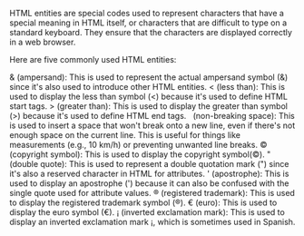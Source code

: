 HTML entities are special codes used to represent characters that have a special meaning in HTML itself, or characters that are difficult to type on a standard keyboard. They ensure that the characters are displayed correctly in a web browser.

Here are five commonly used HTML entities:

&amp; (ampersand): This is used to represent the actual ampersand symbol (&) since it's also used to introduce other HTML entities.
&lt; (less than): This is used to display the less than symbol (<) because it's used to define HTML start tags.
&gt; (greater than): This is used to display the greater than symbol (>) because it's used to define HTML end tags.
&nbsp; (non-breaking space): This is used to insert a space that won't break onto a new line, even if there's not enough space on the current line. This is useful for things like measurements (e.g., 10 km/h) or preventing unwanted line breaks.
&copy; (copyright symbol): This is used to display the copyright symbol(©).
&quot; (double quote): This is used to represent a double quotation mark (") since it's also a reserved character in HTML for attributes.
&apos; (apostrophe): This is used to display an apostrophe (') because it can also be confused with the single quote used for attribute values.
&reg; (registered trademark): This is used to display the registered trademark symbol (®).
&euro; (euro): This is used to display the euro symbol (€).
&iexcl; (inverted exclamation mark): This is used to display an inverted exclamation mark ¡, which is sometimes used in Spanish.
